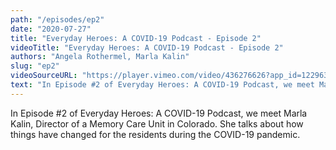 ```yaml
---
path: "/episodes/ep2"
date: "2020-07-27"
title: "Everyday Heroes: A COVID-19 Podcast - Episode 2"
videoTitle: "Everyday Heroes: A COVID-19 Podcast - Episode 2"
authors: "Angela Rothermel, Marla Kalin"
slug: "ep2"
videoSourceURL: "https://player.vimeo.com/video/436276626?app_id=122963"
text: "In Episode #2 of Everyday Heroes: A COVID-19 Podcast, we meet Marla Kalin, Director of a Memory Care Unit in Colorado. She talks about how things have changed for the residents during the COVID-19 pandemic."
---
```


In Episode #2 of Everyday Heroes: A COVID-19 Podcast, we meet Marla Kalin, Director of a Memory Care Unit in Colorado. She talks about how things have changed for the residents during the COVID-19 pandemic.